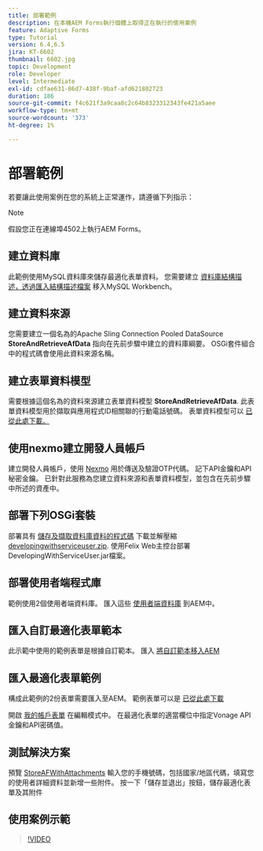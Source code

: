 ```yaml
---
title: 部署範例
description: 在本機AEM Forms執行個體上取得正在執行的使用案例
feature: Adaptive Forms
type: Tutorial
version: 6.4,6.5
jira: KT-6602
thumbnail: 6602.jpg
topic: Development
role: Developer
level: Intermediate
exl-id: cdfae631-86d7-438f-9baf-afd621802723
duration: 186
source-git-commit: f4c621f3a9caa8c2c64b8323312343fe421a5aee
workflow-type: tm+mt
source-wordcount: '373'
ht-degree: 1%

---
```


# 部署範例

若要讓此使用案例在您的系統上正常運作，請遵循下列指示：

>[!NOTE]
>假設您正在連線埠4502上執行AEM Forms。


## 建立資料庫

此範例使用MySQL資料庫來儲存最適化表單資料。 您需要建立 [資料庫結構描述，透過匯入結構描述檔案](assets/data-base-schema.sql) 移入MySQL Workbench。

## 建立資料來源

您需要建立一個名為的Apache Sling Connection Pooled DataSource **StoreAndRetrieveAfData** 指向在先前步驟中建立的資料庫綱要。 OSGi套件組合中的程式碼會使用此資料來源名稱。

## 建立表單資料模型

需要根據這個名為的資料來源建立表單資料模型 **StoreAndRetrieveAfData**. 此表單資料模型用於擷取與應用程式ID相關聯的行動電話號碼。 表單資料模型可以 [已從此處下載。](assets/2-Factor-Authentication-DataSource-and-FDM.zip)

## 使用nexmo建立開發人員帳戶

建立開發人員帳戶，使用 [Nexmo](https://dashboard.nexmo.com/) 用於傳送及驗證OTP代碼。 記下API金鑰和API秘密金鑰。 已針對此服務為您建立資料來源和表單資料模型，並包含在先前步驟中所述的資產中。

## 部署下列OSGi套裝

部署具有 [儲存及擷取資料庫資料的程式碼](assets/SaveAndResume.core-1.0.0-SNAPSHOT.jar)
下載並解壓縮 [developingwithserviceuser.zip](https://experienceleague.adobe.com/docs/experience-manager-learn/assets/developingwithserviceuser.zip).
使用Felix Web主控台部署DevelopingWithServiceUser.jar檔案。

## 部署使用者端程式庫

範例使用2個使用者端資料庫。 匯入這些 [使用者端資料庫](assets/store-af-with-attachments-client-lib.zip) 到AEM中。

## 匯入自訂最適化表單範本

此示範中使用的範例表單是根據自訂範本。 匯入 [將自訂範本移入AEM](assets/custom-template-with-page-component.zip)

## 匯入最適化表單範例

構成此範例的2份表單需要匯入至AEM。 範例表單可以是 [已從此處下載](assets/sample-forms.zip)

開啟 [我的帳戶表單](http://localhost:4502/editor.html/content/forms/af/myaccountform.html) 在編輯模式中。 在最適化表單的適當欄位中指定Vonage API金鑰和API密碼值。

## 測試解決方案

預覽 [StoreAFWithAttachments](http://localhost:4502/content/dam/formsanddocuments/storeafwithattachments/jcr:content?wcmmode=disabled)
輸入您的手機號碼，包括國家/地區代碼，填寫您的使用者詳細資料並新增一些附件。 按一下「儲存並退出」按鈕，儲存最適化表單及其附件


## 使用案例示範

>[!VIDEO](https://video.tv.adobe.com/v/327122?quality=12&learn=on)
